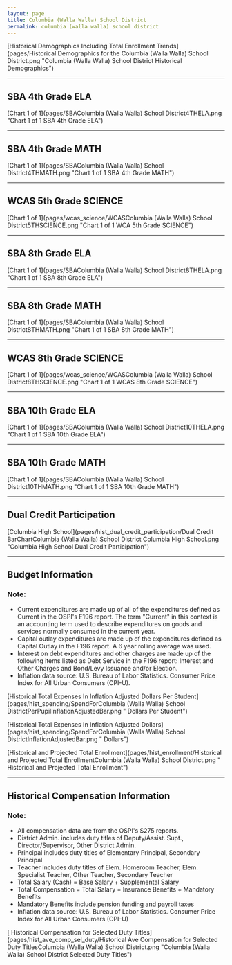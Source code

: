 ```yaml
---
layout: page
title: Columbia (Walla Walla) School District
permalink: columbia (walla walla) school district
---
```



[Historical Demographics Including Total Enrollment Trends](pages/Historical Demographics for the Columbia (Walla Walla) School District.png "Columbia (Walla Walla) School District Historical Demographics")

___

## SBA 4th Grade ELA

[Chart 1 of 1](pages/SBAColumbia (Walla Walla) School District4THELA.png "Chart 1 of 1 SBA 4th Grade ELA")


___

## SBA 4th Grade MATH

[Chart 1 of 1](pages/SBAColumbia (Walla Walla) School District4THMATH.png "Chart 1 of 1 SBA 4th Grade MATH")


___

## WCAS 5th Grade SCIENCE

[Chart 1 of 1](pages/wcas_science/WCASColumbia (Walla Walla) School District5THSCIENCE.png "Chart 1 of 1 WCA 5th Grade SCIENCE")


___

## SBA 8th Grade ELA

[Chart 1 of 1](pages/SBAColumbia (Walla Walla) School District8THELA.png "Chart 1 of 1 SBA 8th Grade ELA")


___

## SBA 8th Grade MATH

[Chart 1 of 1](pages/SBAColumbia (Walla Walla) School District8THMATH.png "Chart 1 of 1 SBA 8th Grade MATH")


___

## WCAS 8th Grade SCIENCE

[Chart 1 of 1](pages/wcas_science/WCASColumbia (Walla Walla) School District8THSCIENCE.png "Chart 1 of 1 WCAS 8th Grade SCIENCE")


___

## SBA 10th Grade ELA

[Chart 1 of 1](pages/SBAColumbia (Walla Walla) School District10THELA.png "Chart 1 of 1 SBA 10th Grade ELA")


___

## SBA 10th Grade MATH

[Chart 1 of 1](pages/SBAColumbia (Walla Walla) School District10THMATH.png "Chart 1 of 1 SBA 10th Grade MATH")


___

## Dual Credit Participation

[Columbia High School](pages/hist_dual_credit_participation/Dual Credit BarChartColumbia (Walla Walla) School District Columbia High School.png "Columbia High School Dual Credit Participation")


___

## Budget Information
### Note:
- Current expenditures are made up of all of the expenditures defined as Current in the OSPI's F196 report. The term "Current" in this context is an accounting term used to describe expenditures on goods and services normally consumed in the current year.
- Capital outlay expenditures are made up of the expenditures defined as Capital Outlay in the F196 report. A 6 year rolling average was used.
- Interest on debt expenditures and other charges are made up of the following items listed as Debt Service in the F196 report: Interest and Other Charges and Bond/Levy Issuance and/or Election.
- Inflation data source: U.S. Bureau of Labor Statistics. Consumer Price Index for All Urban Consumers (CPI-U).

[Historical Total Expenses In Inflation Adjusted Dollars Per Student](pages/hist_spending/SpendForColumbia (Walla Walla) School DistrictPerPupilInflationAdjustedBar.png " Dollars Per Student")

[Historical Total Expenses In Inflation Adjusted Dollars](pages/hist_spending/SpendForColumbia (Walla Walla) School DistrictInflationAdjustedBar.png " Dollars")

[Historical and Projected Total Enrollment](pages/hist_enrollment/Historical and Projected Total EnrollmentColumbia (Walla Walla) School District.png " Historical and Projected Total Enrollment")


___

## Historical Compensation Information
### Note:
- All compensation data are from the OSPI's S275 reports.
- District Admin. includes duty titles of Deputy/Assist. Supt., Director/Supervisor, Other District Admin.
- Principal includes duty titles of Elementary Principal, Secondary Principal
- Teacher includes duty titles of Elem. Homeroom Teacher, Elem. Specialist Teacher, Other Teacher, Secondary Teacher
- Total Salary (Cash) = Base Salary + Supplemental Salary
- Total Compensation = Total Salary + Insurance Benefits + Mandatory Benefits
- Mandatory Benefits include pension funding and payroll taxes
- Inflation data source: U.S. Bureau of Labor Statistics. Consumer Price Index for All Urban Consumers (CPI-U)

[ Historical Compensation for Selected Duty Titles](pages/hist_ave_comp_sel_duty/Historical Ave Compensation for Selected Duty TitlesColumbia (Walla Walla) School District.png "Columbia (Walla Walla) School District Selected Duty Titles")

